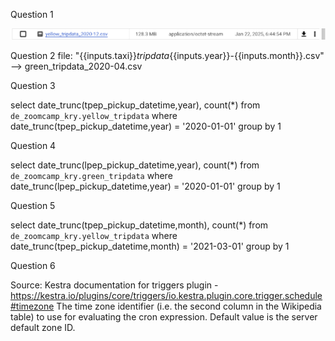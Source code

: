 Question 1
  
![alt text](q1.png)
  
  
Question 2
file: "{{inputs.taxi}}_tripdata_{{inputs.year}}-{{inputs.month}}.csv" --> green_tripdata_2020-04.csv  
  
  
Question 3  
  
select date_trunc(tpep_pickup_datetime,year), count(*) from `de_zoomcamp_kry.yellow_tripdata`
where date_trunc(tpep_pickup_datetime,year) = '2020-01-01'
group by 1
  
  
Question 4
  
select date_trunc(lpep_pickup_datetime,year), count(*) from `de_zoomcamp_kry.green_tripdata`
where date_trunc(lpep_pickup_datetime,year) = '2020-01-01'
group by 1
  
  
Question 5
  
select date_trunc(tpep_pickup_datetime,month), count(*) from `de_zoomcamp_kry.yellow_tripdata`
where date_trunc(tpep_pickup_datetime,month) = '2021-03-01'
group by 1
  
  
Question 6
  
Source: Kestra documentation for triggers plugin - https://kestra.io/plugins/core/triggers/io.kestra.plugin.core.trigger.schedule#timezone
The time zone identifier (i.e. the second column in the Wikipedia table) to use for evaluating the cron expression. Default value is the server default zone ID.